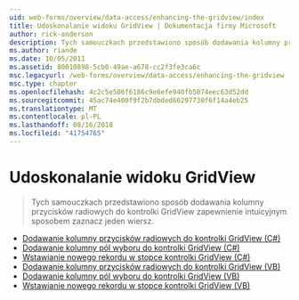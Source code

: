 ```yaml
---
uid: web-forms/overview/data-access/enhancing-the-gridview/index
title: Udoskonalanie widoku GridView | Dokumentacja firmy Microsoft
author: rick-anderson
description: Tych samouczkach przedstawiono sposób dodawania kolumny przycisków radiowych do kontrolki GridView zapewnienie intuicyjnym sposobem zaznacz jeden wiersz.
ms.author: riande
ms.date: 10/05/2011
ms.assetid: 80010898-5cb0-49ae-a678-cc2f3fe3ca6c
msc.legacyurl: /web-forms/overview/data-access/enhancing-the-gridview
msc.type: chapter
ms.openlocfilehash: 4c2c5e506f6186c9e6efe940fb5074eec63d52dd
ms.sourcegitcommit: 45ac74e400f9f2b7dbded66297730f6f14a4eb25
ms.translationtype: MT
ms.contentlocale: pl-PL
ms.lasthandoff: 08/16/2018
ms.locfileid: "41754765"
---
```

<a name="enhancing-the-gridview"></a>Udoskonalanie widoku GridView
====================
> Tych samouczkach przedstawiono sposób dodawania kolumny przycisków radiowych do kontrolki GridView zapewnienie intuicyjnym sposobem zaznacz jeden wiersz.


- [Dodawanie kolumny przycisków radiowych do kontrolki GridView (C#)](adding-a-gridview-column-of-radio-buttons-cs.md)
- [Dodawanie kolumny pól wyboru do kontrolki GridView (C#)](adding-a-gridview-column-of-checkboxes-cs.md)
- [Wstawianie nowego rekordu w stopce kontrolki GridView (C#)](inserting-a-new-record-from-the-gridview-s-footer-cs.md)
- [Dodawanie kolumny przycisków radiowych do kontrolki GridView (VB)](adding-a-gridview-column-of-radio-buttons-vb.md)
- [Dodawanie kolumny pól wyboru do kontrolki GridView (VB)](adding-a-gridview-column-of-checkboxes-vb.md)
- [Wstawianie nowego rekordu w stopce kontrolki GridView (VB)](inserting-a-new-record-from-the-gridview-s-footer-vb.md)
